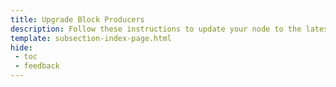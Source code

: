 ```yaml
---
title: Upgrade Block Producers
description: Follow these instructions to update your node to the latest version of the Tanssi client software you use to produce blocks on the Tanssi Appchain protocol.
template: subsection-index-page.html
hide: 
 - toc
 - feedback
---
```

